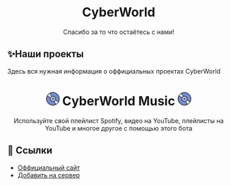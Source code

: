 <h1 align="center">CyberWorld</h1>
<p align="center">Спасибо за то что остаётесь с нами!</p>

## ✨Наши проекты
Здесь вся нужная информация о оффициальных проектах CyberWorld

<h1 align="center"><img src="./assets/logo.gif" width="30px"> CyberWorld Music <img src="./assets/logo.gif" width="30px"></h1>
<p align="center">Используйте свой плейлист Spotify, видео на YouTube, плейлисты на YouTube и многое другое с помощью этого бота</p>

## 📎 Ссылки
- [Оффициальный сайт](https://cyberworld-music.ga)
- [Добавить на сервер](https://discord.com/oauth2/authorize?client_id=951942320335511642&permissions=2205281600&scope=bot%20identify%20guilds%20applications.commands&redirect_url=https://cyberworld-music.ga/api/callback&response_type=code)

